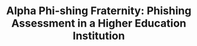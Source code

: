 ---
title: "Alpha Phi-shing Fraternity: Phishing Assessment in a Higher Education Institution"
authors: "M. Casagrande, M. Conti, E. Losiouk, M. Fedel"
venue: "Journal of Cybersecurity Education, Research and Practice"
type: "journal"
year: 2022
paperurl: "https://www.research.unipd.it/bitstream/11577/3449634/4/Alpha%20Phi-shing%20Fraternity.pdf"
--- 